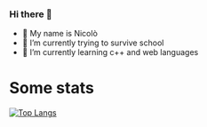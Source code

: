 ### Hi there 👋

- 🔵 My name is Nicolò
- 🔭 I’m currently trying to survive school
- 🌱 I’m currently learning c++ and web languages
  

# Some stats
[![Top Langs](https://github-readme-stats.vercel.app/api/top-langs/?username=nicolo1947&layout=compact)](https://github.com/anuraghazra/github-readme-stats)



